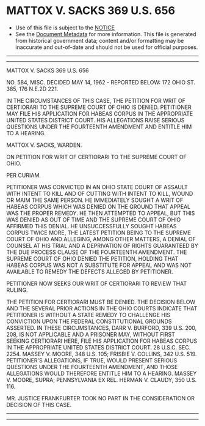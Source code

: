 ---
---

# MATTOX V. SACKS 369 U.S. 656

* Use of this file is subject to the [NOTICE](https://github.com/publicdocs/notice/blob/master/NOTICE)
* See the [Document Metadata](../../../) for more information.
  This file is generated from historical government data; content and/or formatting may be inaccurate and out-of-date and should not be used for official purposes.

----------
----------

MATTOX V. SACKS 369 U.S. 656

NO. 584, MISC.  DECIDED MAY 14, 1962 - REPORTED BELOW:  172 OHIO ST. 385, 176 N.E.2D 221.

IN THE CIRCUMSTANCES OF THIS CASE, THE PETITION FOR WRIT OF CERTIORARI TO THE SUPREME COURT OF OHIO IS DENIED.  PETITIONER MAY FILE HIS APPLICATION FOR HABEAS CORPUS IN THE APPROPRIATE UNITED STATES DISTRICT COURT.  HIS ALLEGATIONS RAISE SERIOUS QUESTIONS UNDER THE FOURTEENTH AMENDMENT AND ENTITLE HIM TO A HEARING.

MATTOX V. SACKS, WARDEN.

ON PETITION FOR WRIT OF CERTIORARI TO THE SUPREME COURT OF OHIO.

PER CURIAM.

PETITIONER WAS CONVICTED IN AN OHIO STATE COURT OF ASSAULT WITH INTENT TO KILL AND OF CUTTING WITH INTENT TO KILL, WOUND OR MAIM THE SAME PERSON.  HE IMMEDIATELY SOUGHT A WRIT OF HABEAS CORPUS WHICH WAS DENIED ON THE GROUND THAT APPEAL WAS THE PROPER REMEDY.  HE THEN ATTEMPTED TO APPEAL, BUT THIS WAS DENIED AS OUT OF TIME AND THE SUPREME COURT OF OHIO AFFIRMED THIS DENIAL.  HE UNSUCCESSFULLY SOUGHT HABEAS CORPUS TWICE MORE, THE LATEST PETITION BEING TO THE SUPREME COURT OF OHIO AND ALLEGING, AMONG OTHER MATTERS, A DENIAL OF COUNSEL AT HIS TRIAL AND A DEPRIVATION OF RIGHTS GUARANTEED BY THE DUE PROCESS CLAUSE OF THE FOURTEENTH AMENDMENT.  THE SUPREME COURT OF OHIO DENIED THE PETITION, HOLDING THAT HABEAS CORPUS WAS NOT A SUBSTITUTE FOR APPEAL AND WAS NOT AVAILABLE TO REMEDY THE DEFECTS ALLEGED BY PETITIONER.

PETITIONER NOW SEEKS OUR WRIT OF CERTIORARI TO REVIEW THAT RULING.

THE PETITION FOR CERTIORARI MUST BE DENIED.  THE DECISION BELOW AND THE SEVERAL PRIOR ACTIONS IN THE OHIO COURTS INDICATE THAT PETITIONER IS WITHOUT A STATE REMEDY TO CHALLENGE HIS CONVICTION UPON THE FEDERAL CONSTITUTIONAL GROUNDS ASSERTED.  IN THESE CIRCUMSTANCES, DARR V. BURFORD, 339 U.S. 200, 208, IS NOT APPLICABLE AND A PRISONER MAY, WITHOUT FIRST SEEKING CERTIORARI HERE, FILE HIS APPLICATION FOR HABEAS CORPUS IN THE APPROPRIATE UNITED STATES DISTRICT COURT.  28 U.S.C. SEC. 2254.   MASSEY V. MOORE, 348 U.S. 105; FRISBIE V. COLLINS, 342 U.S. 519.  PETITIONER'S ALLEGATIONS, IF TRUE, WOULD PRESENT SERIOUS QUESTIONS UNDER THE FOURTEENTH AMENDMENT, AND THOSE ALLEGATIONS WOULD THEREFORE ENTITLE HIM TO A HEARING.  MASSEY V. MOORE, SUPRA; PENNSYLVANIA EX REL.  HERMAN V. CLAUDY, 350 U.S. 116.

MR. JUSTICE FRANKFURTER TOOK NO PART IN THE CONSIDERATION OR DECISION OF THIS CASE.


----------
----------


